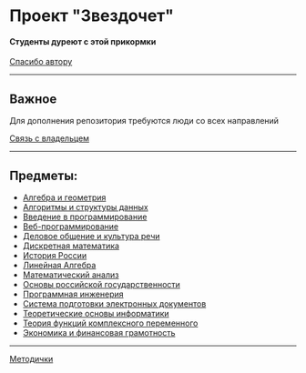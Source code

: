 # Проект "Звездочет"
#### Студенты дуреют с этой прикормки
[Спасибо автору](https://github.com/callmeyura)
***
## Важное
Для дополнения репозитория требуются люди со всех направлений

[Связь с владельцем](https://t.me/pavapepegimabody)
***
## Предметы:
+ [Алгебра и геометрия]()
+ [Алгоритмы и структуры данных]()
+ [Введение в программирование]()
+ [Веб-программирование]()
+ [Деловое общение и культура речи]()
+ [Дискретная математика]()
+ [История России]()
+ [Линейная Алгебра]()
+ [Математический анализ]()
+ [Основы российской государственности]()
+ [Программная инженерия]()
+ [Система подготовки электронных документов]()
+ [Теоретические основы информатики]()
+ [Теория функций комплексного переменного]()
+ [Экономика и финансовая грамотность]()

***
[Методички](https://drive.google.com/drive/folders/1U4WVkXh-JffJi9KkCasMFLKMocuq4OXt?usp=sharing)
